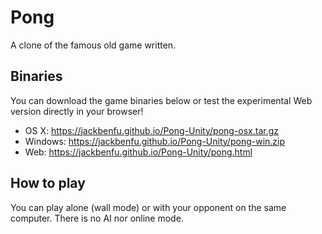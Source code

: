 # Pong
A clone of the famous old game written.

## Binaries
You can download the game binaries below or test the experimental Web version directly in your browser!
- OS X: https://jackbenfu.github.io/Pong-Unity/pong-osx.tar.gz
- Windows: https://jackbenfu.github.io/Pong-Unity/pong-win.zip
- Web: https://jackbenfu.github.io/Pong-Unity/pong.html

## How to play
You can play alone (wall mode) or with your opponent on the same computer. There is no AI nor online mode.
